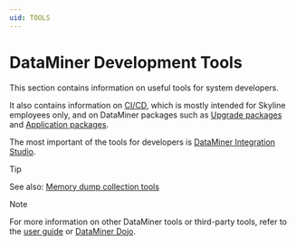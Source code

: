 ```yaml
---
uid: TOOLS
---
```


# DataMiner Development Tools

This section contains information on useful tools for system developers.

It also contains information on [CI/CD](xref:DevelopmentWithCICD), which is mostly intended for Skyline employees only, and on DataMiner packages such as [Upgrade packages](xref:TOOUpgradePackageContent) and [Application packages](xref:TOOApplicationPackages).

The most important of the tools for developers is [DataMiner Integration Studio](xref:DIS).

> [!TIP]
> See also: [Memory dump collection tools](xref:Collecting_DataMiner_Cube_memory_dumps#tools)

> [!NOTE]
> For more information on other DataMiner tools or third-party tools, refer to the [user guide](xref:DataminerTools) or [DataMiner Dojo](https://community.dataminer.services/documentation/category/resources/tools/).
